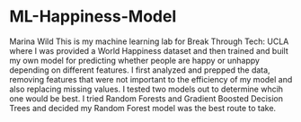 # ML-Happiness-Model
Marina Wild
This is my machine learning lab for Break Through Tech: UCLA where I was provided a World Happiness dataset and then trained and built my own model for predicting whether people are happy or unhappy depending on different features. I first analyzed and prepped the data, removing features that were not important to the efficiency of my model and also replacing missing values. I tested two models out to determine whcih one would be best. I tried Random Forests and Gradient Boosted Decision Trees and decided my Random Forest model was the best route to take.
